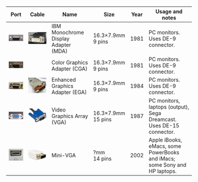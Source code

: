 | Port | Cable | Name | Size | Year | Usage and notes
|:----:|:-----:|------|------|------|----------------
| <img src="Video/mda.jpg" width="200"> | <img src="Video/mda_c.jpg" width="200"> | IBM Monochrome Display Adapter (MDA) | 16.3×7.9mm<br>9 pins | 1981 | PC monitors.<br>Uses DE-9 connector.
| <img src="Video/cga.jpg" width="200"> |  | Color Graphics Adapter (CGA) | 16.3×7.9mm<br>9 pins | 1981 | PC monitors.<br>Uses DE-9 connector.
| <img src="Video/ega.jpg" width="200"> | <img src="Video/ega_c.jpg" width="200"> | Enhanced Graphics Adapter (EGA) | 16.3×7.9mm<br>9 pins | 1984 | PC monitors.<br>Uses DE-9 connector.
| <img src="Video/vga.jpg" width="200"> | <img src="Video/vga_c.jpg" width="200"> | Video Graphics Array (VGA) | 16.3×7.9mm<br>15 pins | 1987 | PC monitors, laptops (output), Sega Dreamcast.<br>Uses DE-15 connector.
| <img src="Video/minivga.jpg" width="200"> | <img src="Video/minivga_c.jpg" width="200"> | Mini-VGA | ?mm<br>14 pins | 2002 | Apple iBooks, eMacs, some PowerBooks and iMacs; some Sony and HP laptops.